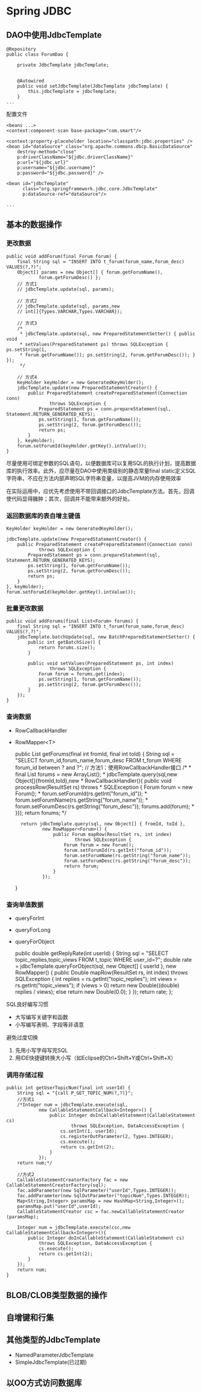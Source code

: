 # Spring JDBC #

## DAO中使用JdbcTemplate ##

	@Repository
	public class ForumDao {
	
		private JdbcTemplate jdbcTemplate;
	
	
		@Autowired
		public void setJdbcTemplate(JdbcTemplate jdbcTemplate) {
			this.jdbcTemplate = jdbcTemplate;
		}
	...

配置文件

	<beans ...>
	<context:component-scan base-package="com.smart"/>
	
	<context:property-placeholder location="classpath:jdbc.properties" />
	<bean id="dataSource" class="org.apache.commons.dbcp.BasicDataSource"
		destroy-method="close"
		p:driverClassName="${jdbc.driverClassName}"
		p:url="${jdbc.url}"
		p:username="${jdbc.username}"
		p:password="${jdbc.password}" />

	<bean id="jdbcTemplate" 
	      class="org.springframework.jdbc.core.JdbcTemplate"
	      p:dataSource-ref="dataSource"/>

	...

## 基本的数据操作 ##

### 更改数据 ###

	public void addForum(final Forum forum) {
		final String sql = "INSERT INTO t_forum(forum_name,forum_desc) VALUES(?,?)";
		Object[] params = new Object[] { forum.getForumName(),
				forum.getForumDesc() };
		// 方式1
		// jdbcTemplate.update(sql, params);

		// 方式2
		// jdbcTemplate.update(sql, params,new
		// int[]{Types.VARCHAR,Types.VARCHAR});

		// 方式3
		/*
		 * jdbcTemplate.update(sql, new PreparedStatementSetter() { public void
		 * setValues(PreparedStatement ps) throws SQLException { ps.setString(1,
		 * forum.getForumName()); ps.setString(2, forum.getForumDesc()); } });
		 */

		// 方式4
		KeyHolder keyHolder = new GeneratedKeyHolder();
		jdbcTemplate.update(new PreparedStatementCreator() {
			public PreparedStatement createPreparedStatement(Connection conn)
					throws SQLException {
				PreparedStatement ps = conn.prepareStatement(sql, Statement.RETURN_GENERATED_KEYS);
				ps.setString(1, forum.getForumName());
				ps.setString(2, forum.getForumDesc());
				return ps;
			}
		}, keyHolder);
		forum.setForumId(keyHolder.getKey().intValue());
	}

尽量使用可绑定参数的SQL语句，以便数据库可以复用SQL的执行计划，提高数据库的执行效率。此外，应尽量在DAO中使用类级别的静态常量final static定义SQL字符串，不应在方法内部声明SQL字符串变量，以提高JVM的内存使用效率

在实际运用中，应优先考虑使用不带回调接口的JdbcTemplate方法。首先，回调使代码显得臃肿；其次，回调并不能带来额外的好处。


### 返回数据库的表自增主键值 ###

	KeyHolder keyHolder = new GeneratedKeyHolder();

	jdbcTemplate.update(new PreparedStatementCreator() {
		public PreparedStatement createPreparedStatement(Connection conn)
				throws SQLException {
			PreparedStatement ps = conn.prepareStatement(sql, Statement.RETURN_GENERATED_KEYS);
			ps.setString(1, forum.getForumName());
			ps.setString(2, forum.getForumDesc());
			return ps;
		}
	}, keyHolder);
	forum.setForumId(keyHolder.getKey().intValue());

### 批量更改数据 ###

	public void addForums(final List<Forum> forums) {
		final String sql = "INSERT INTO t_forum(forum_name,forum_desc) VALUES(?,?)";
		jdbcTemplate.batchUpdate(sql, new BatchPreparedStatementSetter() {
			public int getBatchSize() {
				return forums.size();
			}

			public void setValues(PreparedStatement ps, int index)
					throws SQLException {
				Forum forum = forums.get(index);
				ps.setString(1, forum.getForumName());
				ps.setString(2, forum.getForumDesc());
			}
		});
	}

### 查询数据 ###

- RowCallbackHandler
- RowMapper<T&gt;


	public List<Forum> getForums(final int fromId, final int toId) {
		String sql = "SELECT forum_id,forum_name,forum_desc FROM t_forum WHERE forum_id between ? and ?";
		// 方法1：使用RowCallbackHandler接口
		/*
		 * final List<Forum> forums = new ArrayList<Forum>();
		 * jdbcTemplate.query(sql,new Object[]{fromId,toId},new
		 * RowCallbackHandler(){ public void processRow(ResultSet rs) throws
		 * SQLException { Forum forum = new Forum();
		 * forum.setForumId(rs.getInt("forum_id"));
		 * forum.setForumName(rs.getString("forum_name"));
		 * forum.setForumDesc(rs.getString("forum_desc")); forums.add(forum);
		 * }}); return forums;
		 */

		return jdbcTemplate.query(sql, new Object[] { fromId, toId },
				new RowMapper<Forum>() {
					public Forum mapRow(ResultSet rs, int index)
							throws SQLException {
						Forum forum = new Forum();
						forum.setForumId(rs.getInt("forum_id"));
						forum.setForumName(rs.getString("forum_name"));
						forum.setForumDesc(rs.getString("forum_desc"));
						return forum;
					}
				});
	}

### 查询单值数据 ###

- queryForInt
- queryForLong
- queryForObject


	public double getReplyRate(int userId) {
		String sql = "SELECT topic_replies,topic_views FROM t_topic WHERE user_id=?";
		double rate = jdbcTemplate.queryForObject(sql, new Object[] { userId },
				new RowMapper<Double>() {
					public Double mapRow(ResultSet rs, int index)
							throws SQLException {
						int replies = rs.getInt("topic_replies");
						int views = rs.getInt("topic_views");
						if (views > 0)
							return new Double((double) replies / views);
						else
							return new Double(0.0);
					}
				});
		return rate;
	};

SQL良好编写习惯

- 大写编写关键字和函数
- 小写编写表明、字段等非语意

避免过度切换

1. 先用小写字母写完SQL
2. 用IDE快捷键转换大小写（如Eclipse的Ctrl+Shift+Y或Ctrl+Shift+X）

### 调用存储过程 ###

	public int getUserTopicNum(final int userId) {
		String sql = "{call P_GET_TOPIC_NUM(?,?)}";
		//方式1
		/*Integer num = jdbcTemplate.execute(sql,
				new CallableStatementCallback<Integer>() {
					public Integer doInCallableStatement(CallableStatement cs)
							throws SQLException, DataAccessException {
						cs.setInt(1, userId);
						cs.registerOutParameter(2, Types.INTEGER);
						cs.execute();
						return cs.getInt(2);
					}
				});
		return num;*/
		
		//方式2
		CallableStatementCreatorFactory fac = new CallableStatementCreatorFactory(sql); 
		fac.addParameter(new SqlParameter("userId",Types.INTEGER)); 
		fac.addParameter(new SqlOutParameter("topicNum",Types.INTEGER)); 
		Map<String,Integer> paramsMap = new HashMap<String,Integer>();
		paramsMap.put("userId",userId);
		CallableStatementCreator csc = fac.newCallableStatementCreator (paramsMap);
	
		Integer num = jdbcTemplate.execute(csc,new CallableStatementCallback<Integer>(){
			public Integer doInCallableStatement(CallableStatement cs) 
				throws SQLException, DataAccessException {
				cs.execute();
				return cs.getInt(2);
			}	
		});
	    return num;
	}

## BLOB/CLOB类型数据的操作 ##


## 自增键和行集 ##


## 其他类型的JdbcTemplate ##

- NamedParameterJdbcTemplate
- SimpleJdbcTemplate(已过期)

## 以OO方式访问数据库 ##
